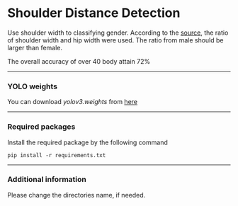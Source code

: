 # Shoulder Distance Detection
Use shoulder width to classifying gender. 
According to the [source], the ratio of shoulder width and hip width were used.
The ratio from male should be larger than female.

The overall accuracy of over 40 body attain 72%

---
### YOLO weights
 
You can download *yolov3.weights* from [here]

---
### Required packages

Install the required package by the following command
```
pip install -r requirements.txt
```
---
### Additional information
Please change the directories name, if needed.



[here]: https://pjreddie.com/darknet/yolo/
[source]: https://www.drawingforall.net/human-body-proportions/
